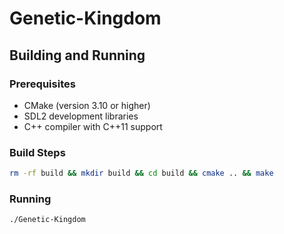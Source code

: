 # Genetic-Kingdom

## Building and Running

### Prerequisites
- CMake (version 3.10 or higher)
- SDL2 development libraries
- C++ compiler with C++11 support

### Build Steps
```bash
rm -rf build && mkdir build && cd build && cmake .. && make 
```

### Running
```
./Genetic-Kingdom
```